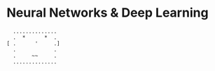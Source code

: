 # Neural Networks & Deep Learning
```
  ..............
  .  *      *  .
[ .      '     .]
  .            .
  .     ~~     .
  ..............
```
